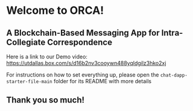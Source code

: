 # Welcome to ORCA! 
## A Blockchain-Based Messaging App for Intra-Collegiate Correspondence

Here is a link to our Demo video:
https://utdallas.box.com/s/d16b2nv3cooywn488yqldgilz3hko2xj

For instructions on how to set everything up, please open the `chat-dapp-starter-file-main` folder for its README with more details

## Thank you so much!
